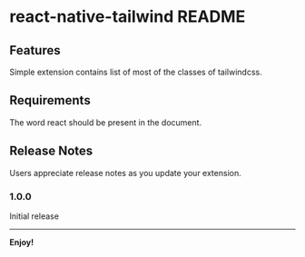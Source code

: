 # react-native-tailwind README

## Features

Simple extension contains list of most of the classes of tailwindcss.

## Requirements

The word react should be present in the document.

## Release Notes

Users appreciate release notes as you update your extension.

### 1.0.0

Initial release

---

**Enjoy!**
